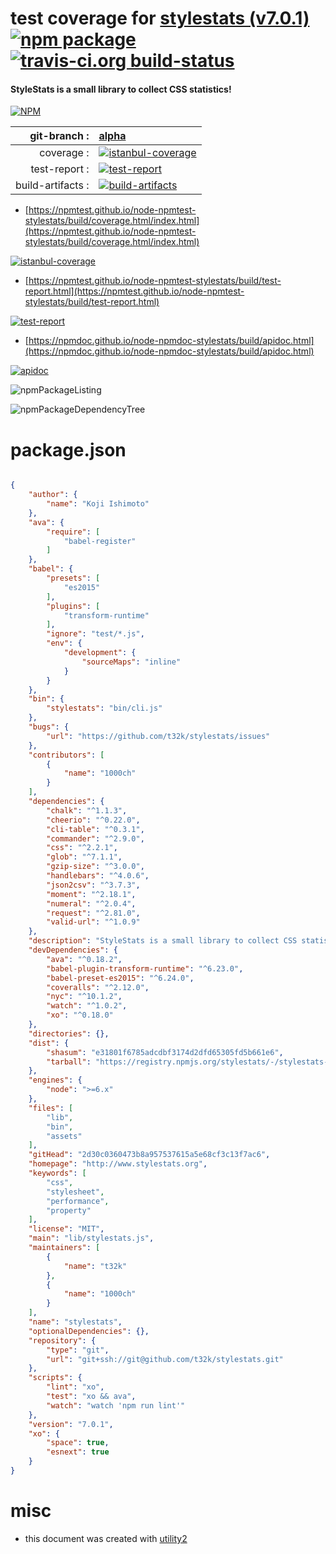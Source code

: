 # test coverage for  [stylestats (v7.0.1)](http://www.stylestats.org)  [![npm package](https://img.shields.io/npm/v/npmtest-stylestats.svg?style=flat-square)](https://www.npmjs.org/package/npmtest-stylestats) [![travis-ci.org build-status](https://api.travis-ci.org/npmtest/node-npmtest-stylestats.svg)](https://travis-ci.org/npmtest/node-npmtest-stylestats)
#### StyleStats is a small library to collect CSS statistics!

[![NPM](https://nodei.co/npm/stylestats.png?downloads=true&downloadRank=true&stars=true)](https://www.npmjs.com/package/stylestats)

| git-branch : | [alpha](https://github.com/npmtest/node-npmtest-stylestats/tree/alpha)|
|--:|:--|
| coverage : | [![istanbul-coverage](https://npmtest.github.io/node-npmtest-stylestats/build/coverage.badge.svg)](https://npmtest.github.io/node-npmtest-stylestats/build/coverage.html/index.html)|
| test-report : | [![test-report](https://npmtest.github.io/node-npmtest-stylestats/build/test-report.badge.svg)](https://npmtest.github.io/node-npmtest-stylestats/build/test-report.html)|
| build-artifacts : | [![build-artifacts](https://npmtest.github.io/node-npmtest-stylestats/glyphicons_144_folder_open.png)](https://github.com/npmtest/node-npmtest-stylestats/tree/gh-pages/build)|

- [https://npmtest.github.io/node-npmtest-stylestats/build/coverage.html/index.html](https://npmtest.github.io/node-npmtest-stylestats/build/coverage.html/index.html)

[![istanbul-coverage](https://npmtest.github.io/node-npmtest-stylestats/build/screenCapture.buildCi.browser.%252Ftmp%252Fbuild%252Fcoverage.lib.html.png)](https://npmtest.github.io/node-npmtest-stylestats/build/coverage.html/index.html)

- [https://npmtest.github.io/node-npmtest-stylestats/build/test-report.html](https://npmtest.github.io/node-npmtest-stylestats/build/test-report.html)

[![test-report](https://npmtest.github.io/node-npmtest-stylestats/build/screenCapture.buildCi.browser.%252Ftmp%252Fbuild%252Ftest-report.html.png)](https://npmtest.github.io/node-npmtest-stylestats/build/test-report.html)

- [https://npmdoc.github.io/node-npmdoc-stylestats/build/apidoc.html](https://npmdoc.github.io/node-npmdoc-stylestats/build/apidoc.html)

[![apidoc](https://npmdoc.github.io/node-npmdoc-stylestats/build/screenCapture.buildCi.browser.%252Ftmp%252Fbuild%252Fapidoc.html.png)](https://npmdoc.github.io/node-npmdoc-stylestats/build/apidoc.html)

![npmPackageListing](https://npmtest.github.io/node-npmtest-stylestats/build/screenCapture.npmPackageListing.svg)

![npmPackageDependencyTree](https://npmtest.github.io/node-npmtest-stylestats/build/screenCapture.npmPackageDependencyTree.svg)



# package.json

```json

{
    "author": {
        "name": "Koji Ishimoto"
    },
    "ava": {
        "require": [
            "babel-register"
        ]
    },
    "babel": {
        "presets": [
            "es2015"
        ],
        "plugins": [
            "transform-runtime"
        ],
        "ignore": "test/*.js",
        "env": {
            "development": {
                "sourceMaps": "inline"
            }
        }
    },
    "bin": {
        "stylestats": "bin/cli.js"
    },
    "bugs": {
        "url": "https://github.com/t32k/stylestats/issues"
    },
    "contributors": [
        {
            "name": "1000ch"
        }
    ],
    "dependencies": {
        "chalk": "^1.1.3",
        "cheerio": "^0.22.0",
        "cli-table": "^0.3.1",
        "commander": "^2.9.0",
        "css": "^2.2.1",
        "glob": "^7.1.1",
        "gzip-size": "^3.0.0",
        "handlebars": "^4.0.6",
        "json2csv": "^3.7.3",
        "moment": "^2.18.1",
        "numeral": "^2.0.4",
        "request": "^2.81.0",
        "valid-url": "^1.0.9"
    },
    "description": "StyleStats is a small library to collect CSS statistics!",
    "devDependencies": {
        "ava": "^0.18.2",
        "babel-plugin-transform-runtime": "^6.23.0",
        "babel-preset-es2015": "^6.24.0",
        "coveralls": "^2.12.0",
        "nyc": "^10.1.2",
        "watch": "^1.0.2",
        "xo": "^0.18.0"
    },
    "directories": {},
    "dist": {
        "shasum": "e31801f6785adcdbf3174d2dfd65305fd5b661e6",
        "tarball": "https://registry.npmjs.org/stylestats/-/stylestats-7.0.1.tgz"
    },
    "engines": {
        "node": ">=6.x"
    },
    "files": [
        "lib",
        "bin",
        "assets"
    ],
    "gitHead": "2d30c0360473b8a957537615a5e68cf3c13f7ac6",
    "homepage": "http://www.stylestats.org",
    "keywords": [
        "css",
        "stylesheet",
        "performance",
        "property"
    ],
    "license": "MIT",
    "main": "lib/stylestats.js",
    "maintainers": [
        {
            "name": "t32k"
        },
        {
            "name": "1000ch"
        }
    ],
    "name": "stylestats",
    "optionalDependencies": {},
    "repository": {
        "type": "git",
        "url": "git+ssh://git@github.com/t32k/stylestats.git"
    },
    "scripts": {
        "lint": "xo",
        "test": "xo && ava",
        "watch": "watch 'npm run lint'"
    },
    "version": "7.0.1",
    "xo": {
        "space": true,
        "esnext": true
    }
}
```



# misc
- this document was created with [utility2](https://github.com/kaizhu256/node-utility2)
